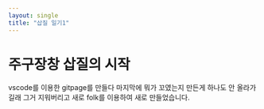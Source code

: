```yaml
---
layout: single
title: "삽질 일기1"
---
```


# 주구장창 삽질의 시작 

vscode를 이용한 gitpage를 만들다 마지막에 뭐가 꼬였는지 만든게 하나도 안 올라가길래 그거 지워버리고 새로 folk를 이용하여 새로 만들었습니다.
